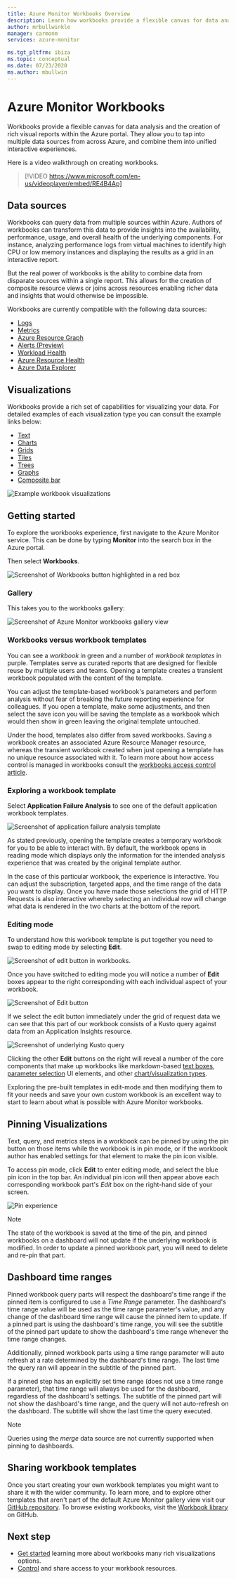 ```yaml
---
title: Azure Monitor Workbooks Overview
description: Learn how workbooks provide a flexible canvas for data analysis and the creation of rich visual reports within the Azure portal.
author: mrbullwinkle
manager: carmonm
services: azure-monitor

ms.tgt_pltfrm: ibiza
ms.topic: conceptual
ms.date: 07/23/2020
ms.author: mbullwin
---
```


# Azure Monitor Workbooks

Workbooks provide a flexible canvas for data analysis and the creation of rich visual reports within the Azure portal. They allow you to tap into multiple data sources from across Azure, and combine them into unified interactive experiences. 

Here is a video walkthrough on creating workbooks.

> [!VIDEO https://www.microsoft.com/en-us/videoplayer/embed/RE4B4Ap]

## Data sources

Workbooks can query data from multiple sources within Azure. Authors of workbooks can transform this data to provide insights into the availability, performance, usage, and overall health of the underlying components. For instance, analyzing performance logs from virtual machines to identify high CPU or low memory instances and displaying the results as a grid in an interactive report.
  
But the real power of workbooks is the ability to combine data from disparate sources within a single report. This allows for the creation of composite resource views or joins across resources enabling richer data and insights that would otherwise be impossible.

Workbooks are currently compatible with the following data sources:

* [Logs](workbooks-data-sources.md#logs)
* [Metrics](workbooks-data-sources.md#metrics)
* [Azure Resource Graph](workbooks-data-sources.md#azure-resource-graph)
* [Alerts (Preview)](workbooks-data-sources.md#alerts-preview)
* [Workload Health](workbooks-data-sources.md#workload-health)
* [Azure Resource Health](workbooks-data-sources.md#azure-resource-health)
* [Azure Data Explorer](workbooks-data-sources.md#azure-data-explorer)

## Visualizations

Workbooks provide a rich set of capabilities for visualizing your data. For detailed examples of each visualization type you can consult the example links below:

* [Text](workbooks-text-visualizations.md)
* [Charts](workbooks-chart-visualizations.md)
* [Grids](workbooks-grid-visualizations.md)
* [Tiles](workbooks-tile-visualizations.md)
* [Trees](workbooks-tree-visualizations.md)
* [Graphs](workbooks-graph-visualizations.md)
* [Composite bar](workbooks-composite-bar.md)

![Example workbook visualizations](./media/workbooks-overview/visualizations.png)

## Getting started

To explore the workbooks experience, first navigate to the Azure Monitor service. This can be done by typing **Monitor** into the search box in the Azure portal.

Then select **Workbooks**.

![Screenshot of Workbooks button highlighted in a red box](./media/workbooks-overview/workbooks.png)

### Gallery

This takes you to the workbooks gallery:

![Screenshot of Azure Monitor workbooks gallery view](./media/workbooks-overview/gallery.png)

### Workbooks versus workbook templates

You can see a _workbook_ in green and a number of _workbook templates_ in purple. Templates serve as curated reports that are designed for flexible reuse by multiple users and teams. Opening a template creates a transient workbook populated with the content of the template. 

You can adjust the template-based workbook's parameters and perform analysis without fear of breaking the future reporting experience for colleagues. If you open a template, make some adjustments, and then select the save icon you will be saving the template as a workbook which would then show in green leaving the original template untouched. 

Under the hood, templates also differ from saved workbooks. Saving a workbook creates an associated Azure Resource Manager resource, whereas the transient workbook created when just opening a template has no unique resource associated with it. To learn more about how access control is managed in workbooks consult the [workbooks access control article](workbooks-access-control.md).

### Exploring a workbook template

Select **Application Failure Analysis** to see one of the default application workbook templates.

![Screenshot of application failure analysis template](./media/workbooks-overview/failure-analysis.png)

As stated previously, opening the template creates a temporary workbook for you to be able to interact with. By default, the workbook opens in reading mode which displays only the information for the intended analysis experience that was created by the original template author.

In the case of this particular workbook, the experience is interactive. You can adjust the subscription, targeted apps, and the time range of the data you want to display. Once you have made those selections the grid of HTTP Requests is also interactive whereby selecting an individual row will change what data is rendered in the two charts at the bottom of the report.

### Editing mode

To understand how this workbook template is put together you need to swap to editing mode by selecting **Edit**.

![Screenshot of edit button in workbooks.](./media/workbooks-overview/edit.png)

Once you have switched to editing mode you will notice a number of **Edit** boxes appear to the right corresponding with each individual aspect of your workbook.

![Screenshot of Edit button](./media/workbooks-overview/edit-mode.png)

If we select the edit button immediately under the grid of request data we can see that this part of our workbook consists of a Kusto query against data from an Application Insights resource.

![Screenshot of underlying Kusto query](./media/workbooks-overview/kusto.png)

Clicking the other **Edit** buttons on the right will reveal a number of the core components that make up workbooks like markdown-based [text boxes](workbooks-visualizations.md#text), [parameter selection](workbooks-parameters.md) UI elements, and other [chart/visualization types](workbooks-visualizations.md). 

Exploring the pre-built templates in edit-mode and then modifying them to fit your needs and save your own custom workbook is an excellent way to start to learn about what is possible with Azure Monitor workbooks.

## Pinning Visualizations

Text, query, and metrics steps in a workbook can be pinned by using the pin button on those items while the workbook is in pin mode, or if the workbook author has enabled settings for that element to make the pin icon visible. 

To access pin mode, click **Edit** to enter editing mode, and select the blue pin icon in the top bar. An individual pin icon will then appear above each corresponding workbook part's *Edit* box on the right-hand side of your screen.

![Pin experience](./media/workbooks-overview/pin-experience.png)

> [!NOTE]
> The state of the workbook is saved at the time of the pin, and pinned workbooks on a dashboard will not update if the underlying workbook is modified. In order to update a pinned workbook part, you will need to delete and re-pin that part.

## Dashboard time ranges

Pinned workbook query parts will respect the dashboard's time range if the pinned item is configured to use a *Time Range* parameter. The dashboard's time range value will be used as the time range parameter's value, and any change of the dashboard time range will cause the pinned item to update. If a pinned part is using the dashboard's time range, you will see the subtitle of the pinned part update to show the dashboard's time range whenever the time range changes. 

Additionally, pinned workbook parts using a time range parameter will auto refresh at a rate determined by the dashboard's time range. The last time the query ran will appear in the subtitle of the pinned part.

If a pinned step has an explicitly set time range (does not use a time range parameter), that time range will always be used for the dashboard, regardless of the dashboard's settings. The subtitle of the pinned part will not show the dashboard's time range, and the query will not auto-refresh on the dashboard. The subtitle will show the last time the query executed.

> [!NOTE]
> Queries using the *merge* data source are not currently supported when pinning to dashboards.

## Sharing workbook templates

Once you start creating your own workbook templates you might want to share it with the wider community. To learn more, and to explore other templates that aren't part of the default Azure Monitor gallery view visit our [GitHub repository](https://github.com/Microsoft/Application-Insights-Workbooks/blob/master/README.md). To browse existing workbooks, visit the [Workbook library](https://github.com/microsoft/Application-Insights-Workbooks/tree/master/Workbooks) on GitHub.

## Next step

* [Get started](workbooks-visualizations.md) learning more about workbooks many rich visualizations options.
* [Control](workbooks-access-control.md) and share access to your workbook resources.
